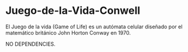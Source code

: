 # Juego-de-la-Vida-Conwell
El Juego de la vida (Game of Life) es un autómata celular diseñado por el matemático británico John Horton Conway en 1970.

NO DEPENDENCIES.
